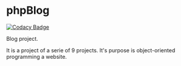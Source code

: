 # phpBlog

[![Codacy Badge](https://api.codacy.com/project/badge/Grade/4c82375affce4d31b1c7d3799ea33f38)](https://app.codacy.com/manual/FrancisLibs/phpBlog?utm_source=github.com&utm_medium=referral&utm_content=FrancisLibs/phpBlog&utm_campaign=Badge_Grade_Dashboard)

Blog project. 

It is a project of a serie of 9 projects.
It's purpose is object-oriented programming a website.
